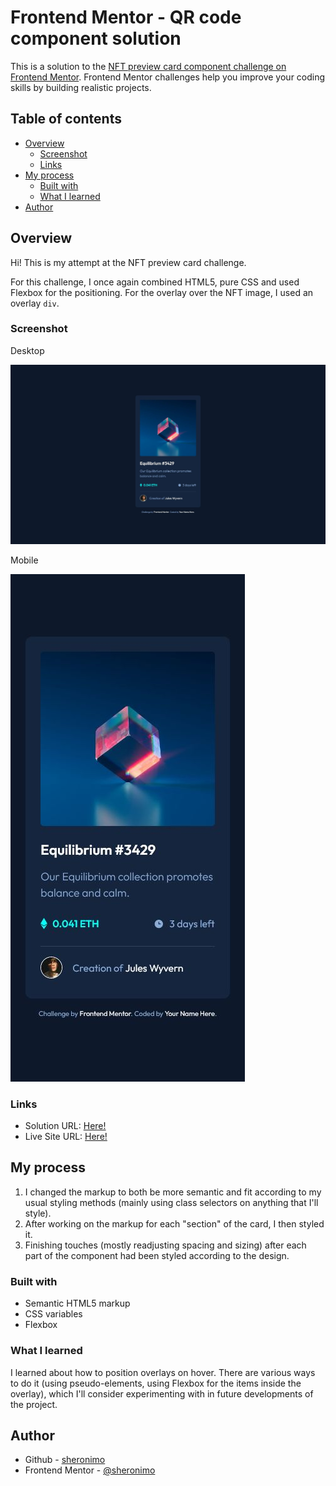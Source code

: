 # Frontend Mentor - QR code component solution

This is a solution to the [NFT preview card component challenge on Frontend Mentor](https://www.frontendmentor.io/challenges/nft-preview-card-component-SbdUL_w0U/hub/nft-preview-card-component-hq4tUjH_f). Frontend Mentor challenges help you improve your coding skills by building realistic projects.

## Table of contents

- [Overview](#overview)
  - [Screenshot](#screenshot)
  - [Links](#links)
- [My process](#my-process)
  - [Built with](#built-with)
  - [What I learned](#what-i-learned)
- [Author](#author)

## Overview

Hi! This is my attempt at the NFT preview card challenge.

For this challenge, I once again combined HTML5, pure CSS and used Flexbox for the positioning. For the overlay over the NFT image, I used an overlay `div`.

### Screenshot

Desktop

![](./screenshots/screenshot_desktop.jpg)

Mobile

![](./screenshots/screenshot_mobile.jpg)

### Links

- Solution URL: [Here!](https://github.com/sheronimo/frontendmentor-nftcard)
- Live Site URL: [Here!](https://sheronimo.github.io/frontendmentor-nftcard/)

## My process

1. I changed the markup to both be more semantic and fit according to my usual styling methods (mainly using class selectors on anything that I'll style).
2. After working on the markup for each "section" of the card, I then styled it.
3. Finishing touches (mostly readjusting spacing and sizing) after each part of the component had been styled according to the design.

### Built with

- Semantic HTML5 markup
- CSS variables
- Flexbox

### What I learned

I learned about how to position overlays on hover. There are various ways to do it (using pseudo-elements, using Flexbox for the items inside the overlay), which I'll consider experimenting with in future developments of the project.

## Author

- Github - [sheronimo](https://github.com/sheronimo)
- Frontend Mentor - [@sheronimo](https://www.frontendmentor.io/profile/sheronimo)
